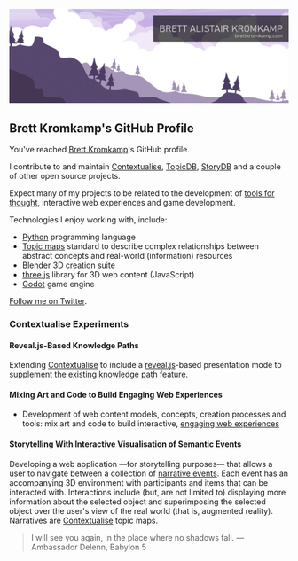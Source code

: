 
![Brett Kromkamp](https://github.com/brettkromkamp/brettkromkamp/blob/master/resources/banner2.png)

## Brett Kromkamp's GitHub Profile

You've reached [Brett Kromkamp](https://brettkromkamp.com/)'s GitHub profile.

I contribute to and maintain [Contextualise](https://github.com/brettkromkamp/contextualise), [TopicDB](https://github.com/brettkromkamp/topic-db), [StoryDB](https://github.com/brettkromkamp/story-db) and a couple of other open source projects.

Expect many of my projects to be related to the development of [tools for thought](https://numinous.productions/ttft/), interactive web experiences and game development.

Technologies I enjoy working with, include:

* [Python](https://www.python.org/) programming language
* [Topic maps](https://ontopia.net/topicmaps/materials/tao.html) standard to describe complex relationships between abstract concepts and real-world (information) resources
* [Blender](https://www.blender.org/) 3D creation suite
* [three.js](https://threejs.org/) library for 3D web content (JavaScript)
* [Godot](https://godotengine.org/) game engine

[Follow me on Twitter](https://twitter.com/brettkromkamp).

### Contextualise Experiments

#### Reveal.js-Based Knowledge Paths

Extending [Contextualise](https://contextualise.dev/) to include a [reveal.js](https://revealjs.com/)-based presentation mode to supplement the existing [knowledge path](https://brettkromkamp.com/posts/knowledge-paths/) feature.

#### Mixing Art and Code to Build Engaging Web Experiences

* Development of web content models, concepts, creation processes and tools: mix art and code to build interactive, [engaging web experiences](https://brettkromkamp.com/posts/engaging-web-experiences/)

#### Storytelling With Interactive Visualisation of Semantic Events

Developing a web application &mdash;for storytelling purposes&mdash; that allows a user to navigate between a collection of [narrative events](https://brettkromkamp.com/posts/narrative-events/). Each event has an accompanying 3D environment with participants and items that can be interacted with. Interactions include (but, are not limited to) displaying more information about the selected object and superimposing the selected object over the user's view of the real world (that is, augmented reality). Narratives are [Contextualise](https://contextualise.dev/) topic maps.

> I will see you again, in the place where no shadows fall. &mdash; Ambassador Delenn, Babylon 5

